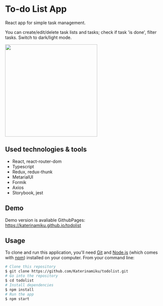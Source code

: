 # To-do List App

React app for simple task management. 

You can create/edit/delete task lists and tasks; check if task 'is done', filter tasks. Switch to dark/light mode.

<img src="https://imgur.com/bbuiy7S.png" height="300"/>

## Used technologies & tools

- React, react-router-dom 
- Typescript
- Redux, redux-thunk
- MetarialUI
- Formik
- Axios
- Storybook, jest

## Demo

Demo version is avaliable
GithubPages:  https://katerinamiku.github.io/todolist

## Usage

To clone and run this application, you'll need [Git](https://git-scm.com) and [Node.js](https://nodejs.org/en/download/) (which comes with [npm](http://npmjs.com)) installed on your computer. From your command line:

```bash
# Clone this repository
$ git clone https://github.com/Katerinamiku/todolist.git
# Go into the repository
$ cd todolist
# Install dependencies
$ npm install
# Run the app
$ npm start
```
